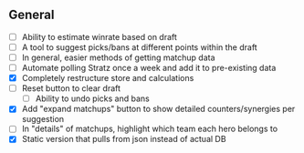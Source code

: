 ## General

- [ ] Ability to estimate winrate based on draft
- [ ] A tool to suggest picks/bans at different points within the draft
- [ ] In general, easier methods of getting matchup data
- [ ] Automate polling Stratz once a week and add it to pre-existing data <!-- Should prioritize this once db is restructured—the matchups are currently somewhat unreliable due to small sample sizes -->
- [x] Completely restructure store and calculations <!-- Move calculations and data restructure files; potentially switch state management to Zustand (or upgrade to RTK) -->
- [ ] Reset button to clear draft
  - [ ] Ability to undo picks and bans
- [x] Add "expand matchups" button to show detailed counters/synergies per suggestion <!-- This is current priority — also need to fix calculations, and possibly also rename "counter/synergy" in Redux to "radiant/dire" (or team A/B) -->
- [ ] In "details" of matchups, highlight which team each hero belongs to <!-- Just a list of heroes is a bit difficult to read -->
- [x] Static version that pulls from json instead of actual DB <!-- Might not be necessary, but we'll see -->
